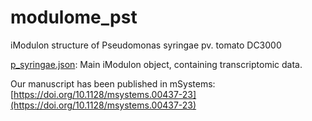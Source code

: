 # modulome_pst
iModulon structure of Pseudomonas syringae pv. tomato DC3000

[p_syringae.json](https://drive.google.com/drive/folders/1uPksvlaiSaJ_u0Y-RTaqXoCvWJh7J2_T?usp=sharing): Main iModulon object, containing transcriptomic data.

Our manuscript has been published in mSystems: [https://doi.org/10.1128/msystems.00437-23](https://doi.org/10.1128/msystems.00437-23)
